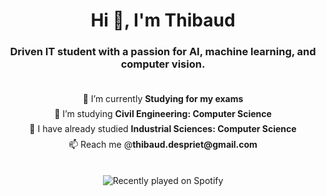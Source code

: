 <h1 align="center">Hi 👋, I'm Thibaud</h1>
<h3 align="center">Driven IT student with a passion for AI, machine learning, and computer vision.</h3>

<div align="center">
  <ul style="
    display: inline-block;
    list-style: none;      /* turn off default dots */
    padding: 0;
    margin: 1em 0;
  ">
    <li style="text-align: center; margin: 0.5em 0;">
      🔭 I’m currently <strong>Studying for my exams</strong>
    </li>
    <li style="text-align: center; margin: 0.5em 0;">
      🌱 I’m studying <strong>Civil Engineering: Computer Science</strong>
    </li>
    <li style="text-align: center; margin: 0.5em 0;">
      📄 I have already studied <strong>Industrial Sciences: Computer Science</strong>
    </li>
    <li style="text-align: center; margin: 0.5em 0;">
      📫 Reach me @<strong>thibaud.despriet@gmail.com</strong>
    </li>
  </ul>
</div>

<p align="center">
  <img src="https://spotify-recently-played-readme.vercel.app/api?user=ps4squadsongs"
       alt="Recently played on Spotify" />
</p>
